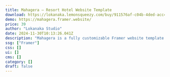 ```yaml
---
title: Mahagera — Resort Hotel Website Template
download: https://lokanaka.lemonsqueezy.com/buy/911576af-c04b-4ded-acc4-6e0c741b355d
demo: https://mahagera.framer.website/
price: 39
author: "Lokanaka Studio"
date: 2024-11-30T10:13:26.041Z
description: "Mahagera is a fully customizable Framer website template designed specifically for resort hotels. This template features beautifully designed pages and everything you need to create a stunning online presence."
ssg: ["Framer"]
css: []
ui: []
cms: []
category: []
draft: false
---
```

